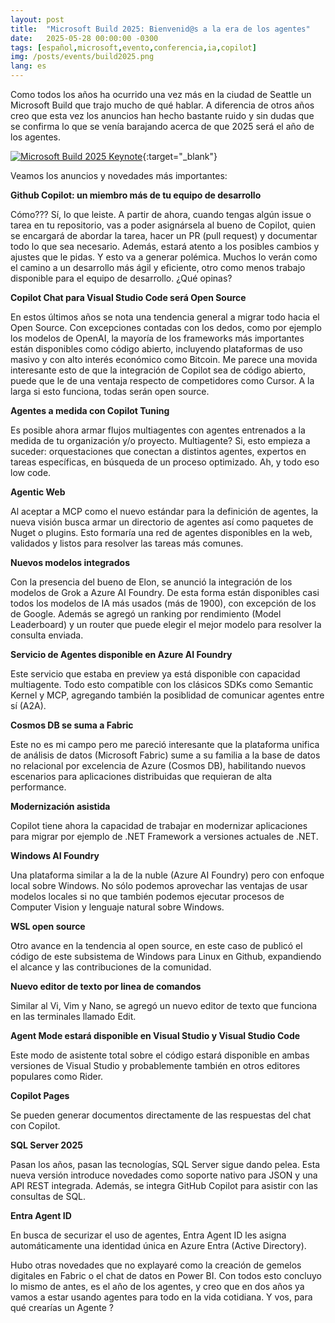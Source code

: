 ```yaml
---
layout: post
title:  "Microsoft Build 2025: Bienvenid@s a la era de los agentes"
date:   2025-05-28 00:00:00 -0300
tags: [español,microsoft,evento,conferencia,ia,copilot]
img: /posts/events/build2025.png
lang: es
---
```


Como todos los años ha ocurrido una vez más en la ciudad de Seattle un Microsoft Build que trajo mucho de qué hablar. A diferencia de otros años creo que esta vez los anuncios han hecho bastante ruido y sin dudas que se confirma lo que se venía barajando acerca de que 2025 será el año de los agentes. 

[![Microsoft Build 2025 Keynote](https://img.youtube.com/vi/ceV3RsG946s/0.jpg)](https://www.youtube.com/watch?v=ceV3RsG946s&pp=ygUSYnVpbGQgMjAyNSBrZXlub3Rl){:target="_blank"}

Veamos los anuncios y novedades más importantes:

**Github Copilot: un miembro más de tu equipo de desarrollo**

Cómo??? Sí, lo que leiste. A partir de ahora, cuando tengas algún issue o tarea en tu repositorio, vas a poder asignársela al bueno de Copilot, quien se encargará de abordar la tarea, hacer un PR (pull request) y documentar todo lo que sea necesario. Además, estará atento a los posibles cambios y ajustes que le pidas. Y esto va a generar polémica. Muchos lo verán como el camino a un desarrollo más ágil y eficiente, otro como menos trabajo disponible para el equipo de desarrollo. ¿Qué opinas?

**Copilot Chat para Visual Studio Code será Open Source**

En estos últimos años se nota una tendencia general a migrar todo hacia el Open Source. Con excepciones contadas con los dedos, como por ejemplo los modelos de OpenAI, la mayoría de los frameworks más importantes están disponibles como código abierto, incluyendo plataformas de uso masivo y con alto interés económico como Bitcoin. Me parece una movida interesante esto de que la integración de Copilot sea de código abierto, puede que le de una ventaja respecto de competidores como Cursor. A la larga si esto funciona, todas serán open source.

**Agentes a medida con Copilot Tuning**

Es posible ahora armar flujos multiagentes con agentes entrenados a la medida de tu organización y/o proyecto. Multiagente? Si, esto empieza a suceder: orquestaciones que conectan a distintos agentes, expertos en tareas específicas, en búsqueda de un proceso optimizado. Ah, y todo eso low code.

**Agentic Web**

Al aceptar a MCP como el nuevo estándar para la definición de agentes, la nueva visión busca armar un directorio de agentes así como paquetes de Nuget o plugins. Esto formaría una red de agentes disponibles en la web, validados y listos para resolver las tareas más comunes.

**Nuevos modelos integrados**

Con la presencia del bueno de Elon, se anunció la integración de los modelos de Grok a Azure AI Foundry. De esta forma están disponibles casi todos los modelos de IA más usados (más de 1900), con excepción de los de Google. Además se agregó un ranking por rendimiento (Model Leaderboard) y un router que puede elegir el mejor modelo para resolver la consulta enviada.

**Servicio de Agentes disponible en Azure AI Foundry**

Este servicio que estaba en preview ya está disponible con capacidad multiagente. Todo esto compatible con los clásicos SDKs como Semantic Kernel y MCP, agregando también la posiblidad de comunicar agentes entre sí (A2A). 

**Cosmos DB se suma a Fabric**

Este no es mi campo pero me pareció interesante que la plataforma unifica de análisis de datos (Microsoft Fabric) sume a su familia a la base de datos no relacional por excelencia de Azure (Cosmos DB), habilitando nuevos escenarios para aplicaciones distribuidas que requieran de alta performance.

**Modernización asistida**

Copilot tiene ahora la capacidad de trabajar en modernizar aplicaciones para migrar por ejemplo de .NET Framework a versiones actuales de .NET. 

**Windows AI Foundry**

Una plataforma similar a la de la nuble (Azure AI Foundry) pero con enfoque local sobre Windows. No sólo podemos aprovechar las ventajas de usar modelos locales si no que también podemos ejecutar procesos de Computer Vision y lenguaje natural sobre Windows.

**WSL open source**

Otro avance en la tendencia al open source, en este caso de publicó el código de este subsistema de Windows para Linux en Github, expandiendo el alcance y las contribuciones de la comunidad.

**Nuevo editor de texto por linea de comandos**

Similar al Vi, Vim y Nano, se agregó un nuevo editor de texto que funciona en las terminales llamado Edit.

**Agent Mode estará disponible en Visual Studio y Visual Studio Code**

Este modo de asistente total sobre el código estará disponible en ambas versiones de Visual Studio y probablemente también en otros editores populares como Rider.

**Copilot Pages**

Se pueden generar documentos directamente de las respuestas del chat con Copilot.

**SQL Server 2025**

Pasan los años, pasan las tecnologías, SQL Server sigue dando pelea. Esta nueva versión introduce novedades como soporte nativo para JSON y una API REST integrada. Además, se integra GitHub Copilot para asistir con las consultas de SQL.

**Entra Agent ID**

En busca de securizar el uso de agentes, Entra Agent ID les asigna automáticamente una identidad única en Azure Entra (Active Directory).

Hubo otras novedades que no explayaré como la creación de gemelos digitales en Fabric o el chat de datos en Power BI. Con todos esto concluyo lo mismo de antes, es el año de los agentes, y creo que en dos años ya vamos a estar usando agentes para todo en la vida cotidiana. Y vos, para qué crearías un Agente ?




